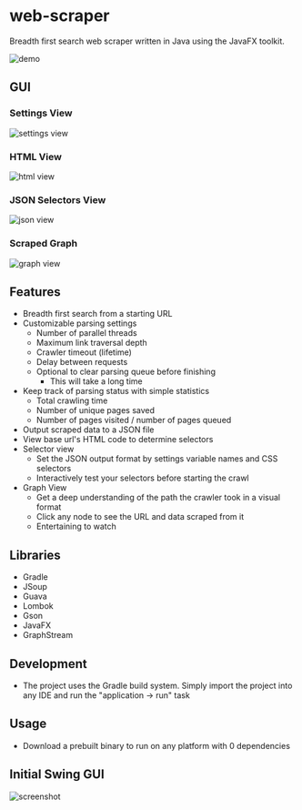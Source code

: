 # web-scraper
Breadth first search web scraper written in Java using the JavaFX toolkit.

![demo](https://media.giphy.com/media/hSLIpqLXcMAEl5pgic/giphy.gif)

## GUI
### Settings View
![settings view](https://raw.githubusercontent.com/evan-buss/web-scraper-swing/master/screenshot/settings.png)
### HTML View
![html view](https://raw.githubusercontent.com/evan-buss/web-scraper-swing/master/screenshot/html.png)
### JSON Selectors View
![json view](https://raw.githubusercontent.com/evan-buss/web-scraper-swing/master/screenshot/json.png)
### Scraped Graph
![graph view](https://raw.githubusercontent.com/evan-buss/web-scraper-swing/master/screenshot/graph.png)
## Features

- Breadth first search from a starting URL
- Customizable parsing settings
    - Number of parallel threads
    - Maximum link traversal depth
    - Crawler timeout (lifetime)
    - Delay between requests
    - Optional to clear parsing queue before finishing
        - This will take a long time
- Keep track of parsing status with simple statistics
    - Total crawling time
    - Number of unique pages saved
    - Number of pages visited / number of pages queued
- Output scraped data to a JSON file
- View base url's HTML code to determine selectors
- Selector view
    - Set the JSON output format by settings variable names and CSS selectors
    - Interactively test your selectors before starting the crawl
- Graph View
    - Get a deep understanding of the path the crawler took in a visual format
    - Click any node to see the URL and data scraped from it
    - Entertaining to watch

## Libraries
- Gradle
- JSoup
- Guava
- Lombok
- Gson
- JavaFX 
- GraphStream

## Development
- The project uses the Gradle build system. Simply import the project into any IDE and run the "application -> run" task

## Usage
- Download a prebuilt binary to run on any platform with 0 dependencies

## Initial Swing GUI
![screenshot](https://raw.githubusercontent.com/evan-buss/web-scraper-swing/master/screenshot/main.png)


